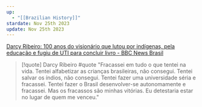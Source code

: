 ```yaml
---
up:
  - "[[Brazilian History]]"
stardate: Nov 25th 2023
update: Nov 25th 2023
---
```

[Darcy Ribeiro: 100 anos do visionário que lutou por indígenas, pela educação e fugiu de UTI para concluir livro - BBC News Brasil](https://www.bbc.com/portuguese/brasil-63393757)

>[!quote] Darcy Ribeiro #quote 
>"Fracassei em tudo o que tentei na vida. Tentei alfabetizar as crianças brasileiras, não consegui. Tentei salvar os índios, não consegui. Tentei fazer uma universidade séria e fracassei. Tentei fazer o Brasil desenvolver-se autonomamente e fracassei. Mas os fracassos são minhas vitórias. Eu detestaria estar no lugar de quem me venceu."

